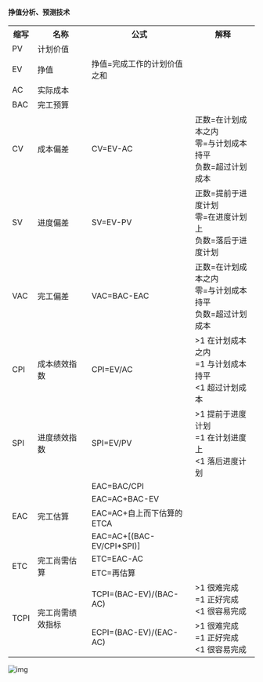 #### 挣值分析、预测技术

<table>
	<tr>
	    <th>缩写</th>
	    <th>名称</th>
	    <th>公式</th>
	    <th>解释</th>
	</tr >
	<tr >
	    <td>PV</td>
	    <td>计划价值</td>
	    <td></td>
	    <td></td>
	</tr>
	<tr>
        <td>EV</td>
    	<td>挣值</td>
    	<td>挣值=完成工作的计划价值之和</td>
	    <td></td>
    </tr>
	<tr >
	    <td>AC</td>
	    <td>实际成本</td>
	    <td></td>
	    <td></td>
	</tr>
	<tr >
	    <td>BAC</td>
	    <td>完工预算</td>
	    <td></td>
	    <td></td>
	</tr>
    <tr>
        <td>CV</td>
    	<td>成本偏差</td>
    	<td>CV=EV-AC</td>
	    <td>正数=在计划成本之内<br />零=与计划成本持平<br />负数=超过计划成本</td>
    </tr>
    <tr>
        <td>SV</td>
    	<td>进度偏差</td>
    	<td>SV=EV-PV</td>
	    <td>正数=提前于进度计划<br />零=在进度计划上<br />负数=落后于进度计划</td>
    </tr>
        <tr>
        <td>VAC</td>
    	<td>完工偏差</td>
    	<td>VAC=BAC-EAC</td>
	    <td>正数=在计划成本之内<br />零=与计划成本持平<br />负数=超过计划成本 </td>
    </tr>
        <tr>
        <td>CPI</td>
    	<td>成本绩效指数</td>
    	<td>CPI=EV/AC</td>
	    <td>>1  在计划成本之内<br />=1  与计划成本持平<br /><1  超过计划成本 </td>
    </tr>
    <tr>
        <td>SPI</td>
    	<td>进度绩效指数</td>
    	<td>SPI=EV/PV</td>
	    <td>>1  提前于进度计划<br />=1  在计划进度上<br /><1  落后进度计划</td>
    </tr>
    <tr>
        <td rowspan="4">EAC</td>
    	<td rowspan="4">完工估算</td>
    	<td>EAC=BAC/CPI</td>
	    <td></td>
    </tr>
    <tr>
    	<td>EAC=AC+BAC-EV</td>
	    <td></td>
    </tr>
    <tr>
    	<td>EAC=AC+自上而下估算的ETCA</td>
	    <td></td>
    </tr>
    <tr>
    	<td>EAC=AC+[(BAC-EV/CPI*SPI)]</td>
	    <td></td>
    </tr>
    <tr>
        <td rowspan="2">ETC</td>
    	<td rowspan="2">完工尚需估算</td>
    	<td>ETC=EAC-AC</td>
	    <td></td>
    </tr>
    <tr>
    	<td>ETC=再估算</td>
	    <td></td>
    </tr>
    <tr>
        <td rowspan="2">TCPI</td>
    	<td rowspan="2">完工尚需绩效指标</td>
    	<td>TCPI=(BAC-EV)/(BAC-AC)</td>
	    <td>>1  很难完成<br />=1  正好完成<br /><1  很容易完成</td>
    </tr>
    <tr>
    	<td>ECPI=(BAC-EV)/(EAC-AC)</td>
	    <td>>1  很难完成<br />=1  正好完成<br /><1  很容易完成</td>
    </tr>
</table>

![img](https://pic4.zhimg.com/80/v2-835c436bccefa872349a2cea6c42a953_720w.webp)